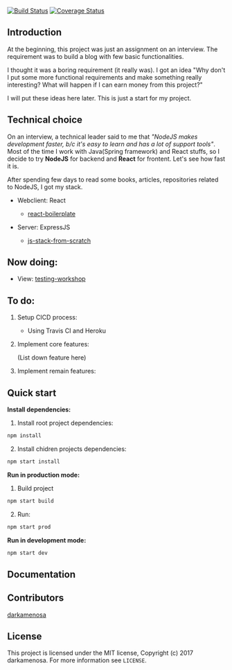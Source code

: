 [![Build Status](https://img.shields.io/travis/darkamenosa/tblog.svg?style=flat-square)](https://travis-ci.org/darkamenosa/tblog)
[![Coverage Status](https://img.shields.io/coveralls/darkamenosa/tblog.svg?style=flat-square)](https://coveralls.io/github/darkamenosa/tblog/darkamenosa/tblog?branch=master)

## Introduction

At the beginning, this project was just an assignment on an interview. The requirement was to build a blog with few basic functionalities.

I thought it was a boring requirement (it really was). I got an idea "Why don't I put some more functional requirements and make something really interesting? What will happen if I can earn money from this project?"

I will put these ideas here later. This is just a start for my project.

## Technical choice

On an interview, a technical leader said to me that *"NodeJS makes development faster, b/c it's easy to learn and has a lot of support tools"*. Most of the time I work with Java(Spring framework) and React stuffs, so I decide to try **NodeJS** for backend and **React** for frontent. Let's see how fast it is.

After spending few days to read some books, articles, repositories related to NodeJS, I got my stack.

- Webclient: React

	+ [react-boilerplate](https://github.com/react-boilerplate/react-boilerplate)

- Server: ExpressJS

	+ [js-stack-from-scratch](https://github.com/verekia/js-stack-from-scratch)

## Now doing:

- View: [testing-workshop](https://github.com/kentcdodds/testing-workshop)

## To do:

1. Setup CICD process:

	- Using Travis CI and Heroku

1. Implement core features:

	(List down feature here)

1. Implement remain features:
    
## Quick start

**Install dependencies:** 

1. Install root project dependencies:
```js
npm install
```
2. Install chidren projects dependencies:

```js
npm start install
```

**Run in production mode:**

1. Build project
```js
npm start build
```

2. Run: 
```js 
npm start prod
```

**Run in development mode:**
```js
npm start dev
```


## Documentation

## Contributors

[darkamenosa](https://github.com/darkamenosa/)

## License

This project is licensed under the MIT license, Copyright (c) 2017 darkamenosa. 
For more information see `LICENSE`.
